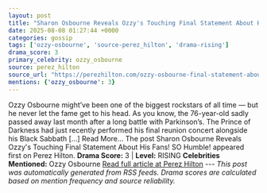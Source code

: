 ```yaml
---
layout: post
title: "Sharon Osbourne Reveals Ozzy's Touching Final Statement About His Fans! SO Humble!"
date: 2025-08-08 01:27:44 +0000
categories: gossip
tags: ['ozzy-osbourne', 'source-perez_hilton', 'drama-rising']
drama_score: 3
primary_celebrity: ozzy_osbourne
source: perez_hilton
source_url: "https://perezhilton.com/ozzy-osbourne-final-statement-about-fans-so-humble/"
mentions: {'ozzy_osbourne': 3}
---
```


Ozzy Osbourne might’ve been one of the biggest rockstars of all time — but he never let the fame get to his head. As you know, the 76-year-old sadly passed away last month after a long battle with Parkinson’s. The Prince of Darkness had just recently performed his final reunion concert alongside his Black Sabbath [...] Read More... The post Sharon Osbourne Reveals Ozzy's Touching Final Statement About His Fans! SO Humble! appeared first on Perez Hilton. **Drama Score:** 3 | **Level:** RISING **Celebrities Mentioned:** Ozzy Osbourne [Read full article at Perez Hilton](https://perezhilton.com/ozzy-osbourne-final-statement-about-fans-so-humble/) --- *This post was automatically generated from RSS feeds. Drama scores are calculated based on mention frequency and source reliability.*